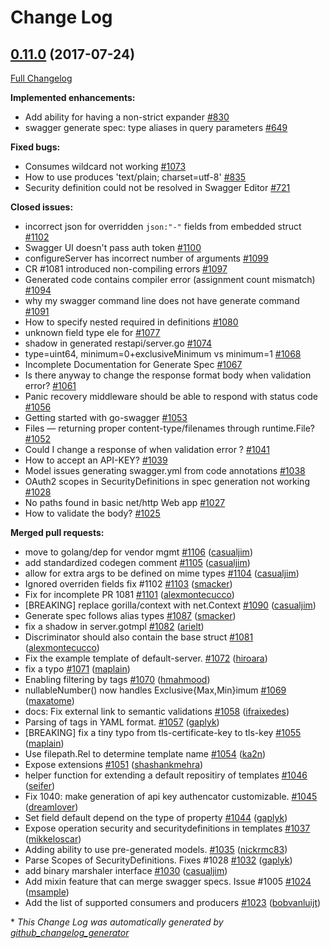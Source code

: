 # Change Log

## [0.11.0](https://github.com/M15t/go-swagger/tree/0.11.0) (2017-07-24)

[Full Changelog](https://github.com/M15t/go-swagger/compare/0.10.0...0.11.0)

**Implemented enhancements:**

- Add ability for having a non-strict expander [\#830](https://github.com/M15t/go-swagger/issues/830)
- swagger generate spec: type aliases in query parameters [\#649](https://github.com/M15t/go-swagger/issues/649)

**Fixed bugs:**

- Consumes wildcard not working [\#1073](https://github.com/M15t/go-swagger/issues/1073)
- How to use produces 'text/plain; charset=utf-8' [\#835](https://github.com/M15t/go-swagger/issues/835)
- Security definition could not be resolved in Swagger Editor [\#721](https://github.com/M15t/go-swagger/issues/721)

**Closed issues:**

- incorrect json for overridden `json:"-"` fields from embedded struct [\#1102](https://github.com/M15t/go-swagger/issues/1102)
- Swagger UI doesn't pass auth token [\#1100](https://github.com/M15t/go-swagger/issues/1100)
- configureServer has incorrect number of arguments [\#1099](https://github.com/M15t/go-swagger/issues/1099)
- CR \#1081 introduced non-compiling errors [\#1097](https://github.com/M15t/go-swagger/issues/1097)
- Generated code contains compiler error \(assignment count mismatch\) [\#1094](https://github.com/M15t/go-swagger/issues/1094)
- why my swagger command line does not have generate command [\#1091](https://github.com/M15t/go-swagger/issues/1091)
- How to specify nested required in definitions [\#1080](https://github.com/M15t/go-swagger/issues/1080)
- unknown field type ele for [\#1077](https://github.com/M15t/go-swagger/issues/1077)
- shadow in generated restapi/server.go [\#1074](https://github.com/M15t/go-swagger/issues/1074)
- type=uint64, minimum=0+exclusiveMinimum vs minimum=1 [\#1068](https://github.com/M15t/go-swagger/issues/1068)
- Incomplete Documentation for Generate Spec [\#1067](https://github.com/M15t/go-swagger/issues/1067)
- Is there anyway to change the response format body when validation error? [\#1061](https://github.com/M15t/go-swagger/issues/1061)
- Panic recovery middleware should be able to respond with status code [\#1056](https://github.com/M15t/go-swagger/issues/1056)
- Getting started with go-swagger [\#1053](https://github.com/M15t/go-swagger/issues/1053)
- Files — returning proper content-type/filenames through runtime.File? [\#1052](https://github.com/M15t/go-swagger/issues/1052)
- Could I change a response of when validation error ? [\#1041](https://github.com/M15t/go-swagger/issues/1041)
- How to accept an API-KEY? [\#1039](https://github.com/M15t/go-swagger/issues/1039)
- Model issues generating swagger.yml from code annotations [\#1038](https://github.com/M15t/go-swagger/issues/1038)
- OAuth2 scopes in SecurityDefinitions in spec generation not working [\#1028](https://github.com/M15t/go-swagger/issues/1028)
- No paths found in basic net/http Web app [\#1027](https://github.com/M15t/go-swagger/issues/1027)
- How to validate the body? [\#1025](https://github.com/M15t/go-swagger/issues/1025)

**Merged pull requests:**

- move to golang/dep for vendor mgmt [\#1106](https://github.com/M15t/go-swagger/pull/1106) ([casualjim](https://github.com/casualjim))
- add standardized codegen comment [\#1105](https://github.com/M15t/go-swagger/pull/1105) ([casualjim](https://github.com/casualjim))
- allow for extra args to be defined on mime types [\#1104](https://github.com/M15t/go-swagger/pull/1104) ([casualjim](https://github.com/casualjim))
- Ignored overriden fields fix \#1102 [\#1103](https://github.com/M15t/go-swagger/pull/1103) ([smacker](https://github.com/smacker))
- Fix for incomplete PR 1081 [\#1101](https://github.com/M15t/go-swagger/pull/1101) ([alexmontecucco](https://github.com/alexmontecucco))
- \[BREAKING\] replace gorilla/context with net.Context [\#1090](https://github.com/M15t/go-swagger/pull/1090) ([casualjim](https://github.com/casualjim))
- Generate spec follows alias types [\#1087](https://github.com/M15t/go-swagger/pull/1087) ([smacker](https://github.com/smacker))
- fix a shadow in server.gotmpl [\#1082](https://github.com/M15t/go-swagger/pull/1082) ([arielt](https://github.com/arielt))
- Discriminator should also contain the base struct [\#1081](https://github.com/M15t/go-swagger/pull/1081) ([alexmontecucco](https://github.com/alexmontecucco))
- Fix the example template of default-server. [\#1072](https://github.com/M15t/go-swagger/pull/1072) ([hiroara](https://github.com/hiroara))
- fix a typo [\#1071](https://github.com/M15t/go-swagger/pull/1071) ([maplain](https://github.com/maplain))
- Enabling filtering by tags [\#1070](https://github.com/M15t/go-swagger/pull/1070) ([hmahmood](https://github.com/hmahmood))
- nullableNumber\(\) now handles Exclusive{Max,Min}imum [\#1069](https://github.com/M15t/go-swagger/pull/1069) ([maxatome](https://github.com/maxatome))
- docs: Fix external link to semantic validations [\#1058](https://github.com/M15t/go-swagger/pull/1058) ([ifraixedes](https://github.com/ifraixedes))
- Parsing of tags in YAML format. [\#1057](https://github.com/M15t/go-swagger/pull/1057) ([gaplyk](https://github.com/gaplyk))
- \[BREAKING\] fix a tiny typo from tls-certificate-key to tls-key [\#1055](https://github.com/M15t/go-swagger/pull/1055) ([maplain](https://github.com/maplain))
- Use filepath.Rel to determine template name [\#1054](https://github.com/M15t/go-swagger/pull/1054) ([ka2n](https://github.com/ka2n))
- Expose extensions [\#1051](https://github.com/M15t/go-swagger/pull/1051) ([shashankmehra](https://github.com/shashankmehra))
- helper function for extending a default repositiry of templates [\#1046](https://github.com/M15t/go-swagger/pull/1046) ([seifer](https://github.com/seifer))
- Fix 1040: make generation of api key authencator customizable. [\#1045](https://github.com/M15t/go-swagger/pull/1045) ([dreamlover](https://github.com/dreamlover))
- Set field default depend on the type of property [\#1044](https://github.com/M15t/go-swagger/pull/1044) ([gaplyk](https://github.com/gaplyk))
- Expose operation security and securitydefinitions in templates [\#1037](https://github.com/M15t/go-swagger/pull/1037) ([mikkeloscar](https://github.com/mikkeloscar))
- Adding ability to use pre-generated models. [\#1035](https://github.com/M15t/go-swagger/pull/1035) ([nickrmc83](https://github.com/nickrmc83))
- Parse Scopes of SecurityDefinitions. Fixes \#1028 [\#1032](https://github.com/M15t/go-swagger/pull/1032) ([gaplyk](https://github.com/gaplyk))
- add binary marshaler interface [\#1030](https://github.com/M15t/go-swagger/pull/1030) ([casualjim](https://github.com/casualjim))
- Add mixin feature that can merge swagger specs. Issue \#1005 [\#1024](https://github.com/M15t/go-swagger/pull/1024) ([msample](https://github.com/msample))
- Add the list of supported consumers and producers [\#1023](https://github.com/M15t/go-swagger/pull/1023) ([bobvanluijt](https://github.com/bobvanluijt))

\* _This Change Log was automatically generated by [github_changelog_generator](https://github.com/skywinder/Github-Changelog-Generator)_
